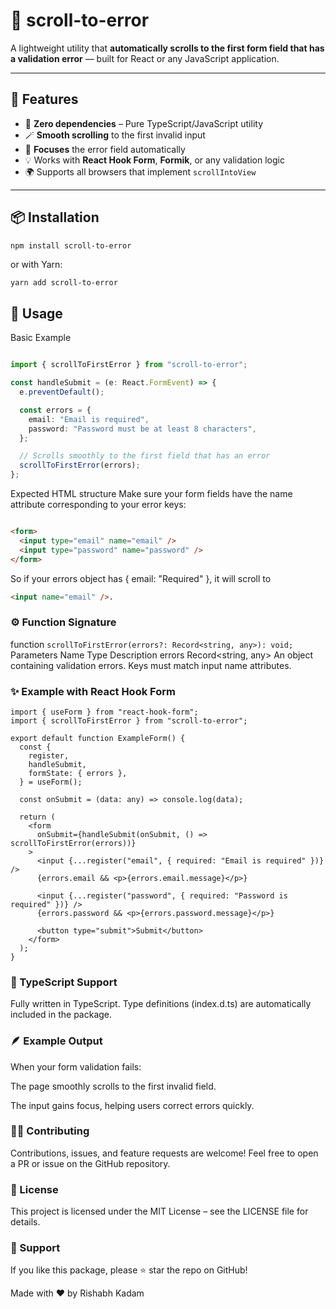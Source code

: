 # 🧭 scroll-to-error

A lightweight utility that **automatically scrolls to the first form field that has a validation error** — built for React or any JavaScript application.

---

## 🚀 Features

- 🧩 **Zero dependencies** – Pure TypeScript/JavaScript utility  
- 🪄 **Smooth scrolling** to the first invalid input  
- 🎯 **Focuses** the error field automatically  
- 💡 Works with **React Hook Form**, **Formik**, or any validation logic  
- 🌍 Supports all browsers that implement `scrollIntoView`

---

## 📦 Installation

```npm install scroll-to-error```

or with Yarn:

```bash
yarn add scroll-to-error
```

## 🧠 Usage
Basic Example

```typescript

import { scrollToFirstError } from "scroll-to-error";

const handleSubmit = (e: React.FormEvent) => {
  e.preventDefault();

  const errors = {
    email: "Email is required",
    password: "Password must be at least 8 characters",
  };

  // Scrolls smoothly to the first field that has an error
  scrollToFirstError(errors);
};

```


Expected HTML structure
Make sure your form fields have the name attribute corresponding to your error keys:

```html

<form>
  <input type="email" name="email" />
  <input type="password" name="password" />
</form>

```

So if your errors object has { email: "Required" },
it will scroll to 
```html
<input name="email" />.
```


### ⚙️ Function Signature

function ```scrollToFirstError(errors?: Record<string, any>): void;```
Parameters
Name	Type	Description
errors	Record<string, any>	An object containing validation errors. Keys must match input name attributes.

### ✨ Example with React Hook Form
```tsx
import { useForm } from "react-hook-form";
import { scrollToFirstError } from "scroll-to-error";

export default function ExampleForm() {
  const {
    register,
    handleSubmit,
    formState: { errors },
  } = useForm();

  const onSubmit = (data: any) => console.log(data);

  return (
    <form
      onSubmit={handleSubmit(onSubmit, () => scrollToFirstError(errors))}
    >
      <input {...register("email", { required: "Email is required" })} />
      {errors.email && <p>{errors.email.message}</p>}

      <input {...register("password", { required: "Password is required" })} />
      {errors.password && <p>{errors.password.message}</p>}

      <button type="submit">Submit</button>
    </form>
  );
}
```
### 🧰 TypeScript Support
Fully written in TypeScript.
Type definitions (index.d.ts) are automatically included in the package.

### 🪶 Example Output
When your form validation fails:

The page smoothly scrolls to the first invalid field.

The input gains focus, helping users correct errors quickly.

### 🧑‍💻 Contributing
Contributions, issues, and feature requests are welcome!
Feel free to open a PR or issue on the GitHub repository.

### 📝 License
This project is licensed under the MIT License – see the LICENSE file for details.

### 💖 Support
If you like this package, please ⭐ star the repo on GitHub!

Made with ❤️ by Rishabh Kadam








